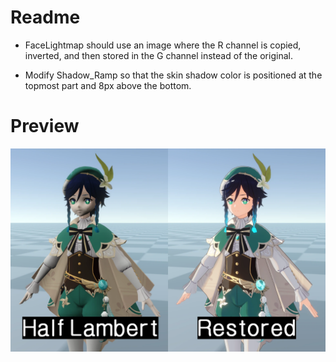 # Readme

* FaceLightmap should use an image where the R channel is copied, inverted, and then stored in the G channel instead of the original.

* Modify Shadow_Ramp so that the skin shadow color is positioned at the topmost part and 8px above the bottom.

# Preview

![image_0](Images/image.webp)
